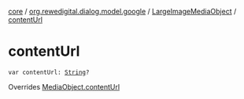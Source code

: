 [core](../../index.md) / [org.rewedigital.dialog.model.google](../index.md) / [LargeImageMediaObject](index.md) / [contentUrl](./content-url.md)

# contentUrl

`var contentUrl: `[`String`](https://kotlinlang.org/api/latest/jvm/stdlib/kotlin/-string/index.html)`?`

Overrides [MediaObject.contentUrl](../-media-object/content-url.md)

